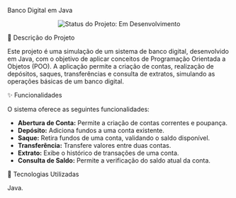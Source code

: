  Banco Digital em Java

<p align="center">
  <img src="https://img.shields.io/static/v1?label=STATUS&message=EM%20DESENVOLVIMENTO&color=GREEN&style=for-the-badge" alt="Status do Projeto: Em Desenvolvimento"/>
</p>

📄 Descrição do Projeto

Este projeto é uma simulação de um sistema de banco digital, desenvolvido em Java, com o objetivo de aplicar conceitos de Programação Orientada a Objetos (POO). A aplicação permite a criação de contas, realização de depósitos, saques, transferências e consulta de extratos, simulando as operações básicas de um banco digital.

 ✨ Funcionalidades

O sistema oferece as seguintes funcionalidades:

* **Abertura de Conta:** Permite a criação de contas correntes e poupança.
* **Depósito:** Adiciona fundos a uma conta existente.
* **Saque:** Retira fundos de uma conta, validando o saldo disponível.
* **Transferência:** Transfere valores entre duas contas.
* **Extrato:** Exibe o histórico de transações de uma conta.
* **Consulta de Saldo:** Permite a verificação do saldo atual da conta.

 🚀 Tecnologias Utilizadas

 Java.

